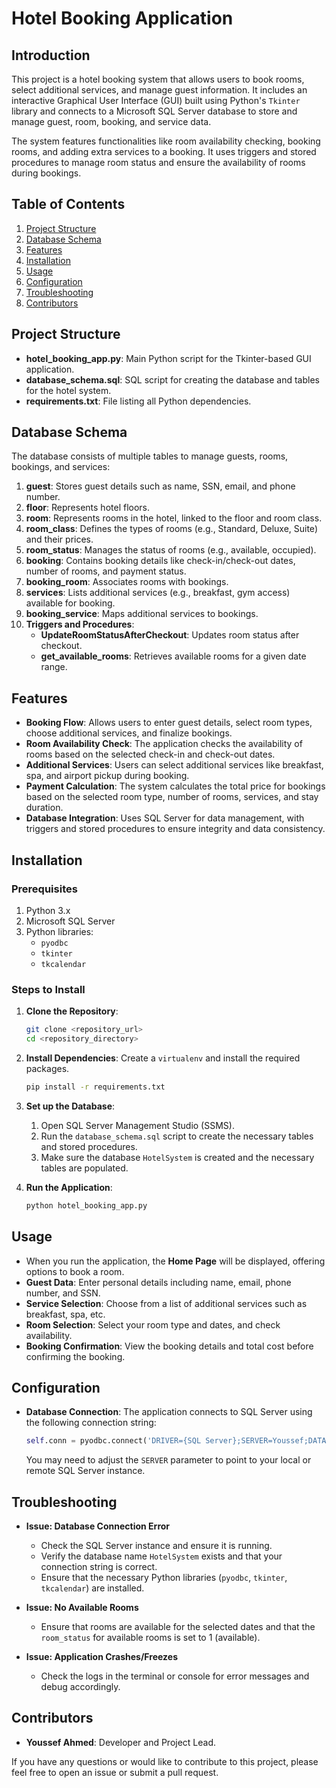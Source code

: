 # Hotel Booking Application

## Introduction

This project is a hotel booking system that allows users to book rooms, select additional services, and manage guest information. It includes an interactive Graphical User Interface (GUI) built using Python's `Tkinter` library and connects to a Microsoft SQL Server database to store and manage guest, room, booking, and service data.

The system features functionalities like room availability checking, booking rooms, and adding extra services to a booking. It uses triggers and stored procedures to manage room status and ensure the availability of rooms during bookings.

## Table of Contents

1. [Project Structure](#project-structure)
2. [Database Schema](#database-schema)
3. [Features](#features)
4. [Installation](#installation)
5. [Usage](#usage)
6. [Configuration](#configuration)
7. [Troubleshooting](#troubleshooting)
8. [Contributors](#contributors)

## Project Structure

- **hotel_booking_app.py**: Main Python script for the Tkinter-based GUI application.
- **database_schema.sql**: SQL script for creating the database and tables for the hotel system.
- **requirements.txt**: File listing all Python dependencies.

## Database Schema

The database consists of multiple tables to manage guests, rooms, bookings, and services:

1. **guest**: Stores guest details such as name, SSN, email, and phone number.
2. **floor**: Represents hotel floors.
3. **room**: Represents rooms in the hotel, linked to the floor and room class.
4. **room_class**: Defines the types of rooms (e.g., Standard, Deluxe, Suite) and their prices.
5. **room_status**: Manages the status of rooms (e.g., available, occupied).
6. **booking**: Contains booking details like check-in/check-out dates, number of rooms, and payment status.
7. **booking_room**: Associates rooms with bookings.
8. **services**: Lists additional services (e.g., breakfast, gym access) available for booking.
9. **booking_service**: Maps additional services to bookings.
10. **Triggers and Procedures**:
    - **UpdateRoomStatusAfterCheckout**: Updates room status after checkout.
    - **get_available_rooms**: Retrieves available rooms for a given date range.

## Features

- **Booking Flow**: Allows users to enter guest details, select room types, choose additional services, and finalize bookings.
- **Room Availability Check**: The application checks the availability of rooms based on the selected check-in and check-out dates.
- **Additional Services**: Users can select additional services like breakfast, spa, and airport pickup during booking.
- **Payment Calculation**: The system calculates the total price for bookings based on the selected room type, number of rooms, services, and stay duration.
- **Database Integration**: Uses SQL Server for data management, with triggers and stored procedures to ensure integrity and data consistency.

## Installation

### Prerequisites

1. Python 3.x
2. Microsoft SQL Server
3. Python libraries:
   - `pyodbc`
   - `tkinter`
   - `tkcalendar`

### Steps to Install

1. **Clone the Repository**:
   ```bash
   git clone <repository_url>
   cd <repository_directory>
   ```

2. **Install Dependencies**:
   Create a `virtualenv` and install the required packages.
   ```bash
   pip install -r requirements.txt
   ```

3. **Set up the Database**:
   1. Open SQL Server Management Studio (SSMS).
   2. Run the `database_schema.sql` script to create the necessary tables and stored procedures.
   3. Make sure the database `HotelSystem` is created and the necessary tables are populated.

4. **Run the Application**:
   ```bash
   python hotel_booking_app.py
   ```

## Usage

- When you run the application, the **Home Page** will be displayed, offering options to book a room.
- **Guest Data**: Enter personal details including name, email, phone number, and SSN.
- **Service Selection**: Choose from a list of additional services such as breakfast, spa, etc.
- **Room Selection**: Select your room type and dates, and check availability.
- **Booking Confirmation**: View the booking details and total cost before confirming the booking.

## Configuration

- **Database Connection**: The application connects to SQL Server using the following connection string:
  ```python
  self.conn = pyodbc.connect('DRIVER={SQL Server};SERVER=Youssef;DATABASE=HotelSystem;')
  ```
  You may need to adjust the `SERVER` parameter to point to your local or remote SQL Server instance.

## Troubleshooting

- **Issue: Database Connection Error**
  - Check the SQL Server instance and ensure it is running.
  - Verify the database name `HotelSystem` exists and that your connection string is correct.
  - Ensure that the necessary Python libraries (`pyodbc`, `tkinter`, `tkcalendar`) are installed.

- **Issue: No Available Rooms**
  - Ensure that rooms are available for the selected dates and that the `room_status` for available rooms is set to 1 (available).

- **Issue: Application Crashes/Freezes**
  - Check the logs in the terminal or console for error messages and debug accordingly.

## Contributors

- **Youssef Ahmed**: Developer and Project Lead.

If you have any questions or would like to contribute to this project, please feel free to open an issue or submit a pull request.
